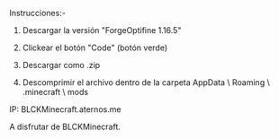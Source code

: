 

Instrucciones:-

1) Descargar la versión "ForgeOptifine 1.16.5"

2) Clickear el botón "Code" (botón verde)
3) Descargar como .zip
4) Descomprimir el archivo dentro de la carpeta AppData \ Roaming \ .minecraft \ mods

IP: BLCKMinecraft.aternos.me

A disfrutar de BLCKMinecraft.

